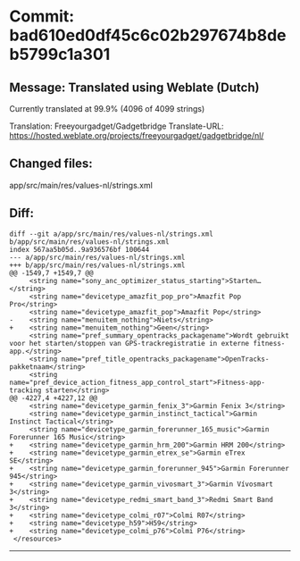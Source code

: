 # Commit: bad610ed0df45c6c02b297674b8deb5799c1a301
## Message: Translated using Weblate (Dutch)

Currently translated at 99.9% (4096 of 4099 strings)

Translation: Freeyourgadget/Gadgetbridge
Translate-URL: https://hosted.weblate.org/projects/freeyourgadget/gadgetbridge/nl/
## Changed files:
app/src/main/res/values-nl/strings.xml

## Diff:
```
diff --git a/app/src/main/res/values-nl/strings.xml b/app/src/main/res/values-nl/strings.xml
index 567aa5b05d..9a936576bf 100644
--- a/app/src/main/res/values-nl/strings.xml
+++ b/app/src/main/res/values-nl/strings.xml
@@ -1549,7 +1549,7 @@
     <string name="sony_anc_optimizer_status_starting">Starten…</string>
     <string name="devicetype_amazfit_pop_pro">Amazfit Pop Pro</string>
     <string name="devicetype_amazfit_pop">Amazfit Pop</string>
-    <string name="menuitem_nothing">Niets</string>
+    <string name="menuitem_nothing">Geen</string>
     <string name="pref_summary_opentracks_packagename">Wordt gebruikt voor het starten/stoppen van GPS-trackregistratie in externe fitness-app.</string>
     <string name="pref_title_opentracks_packagename">OpenTracks-pakketnaam</string>
     <string name="pref_device_action_fitness_app_control_start">Fitness-app-tracking starten</string>
@@ -4227,4 +4227,12 @@
     <string name="devicetype_garmin_fenix_3">Garmin Fenix 3</string>
     <string name="devicetype_garmin_instinct_tactical">Garmin Instinct Tactical</string>
     <string name="devicetype_garmin_forerunner_165_music">Garmin Forerunner 165 Music</string>
+    <string name="devicetype_garmin_hrm_200">Garmin HRM 200</string>
+    <string name="devicetype_garmin_etrex_se">Garmin eTrex SE</string>
+    <string name="devicetype_garmin_forerunner_945">Garmin Forerunner 945</string>
+    <string name="devicetype_garmin_vivosmart_3">Garmin Vívosmart 3</string>
+    <string name="devicetype_redmi_smart_band_3">Redmi Smart Band 3</string>
+    <string name="devicetype_colmi_r07">Colmi R07</string>
+    <string name="devicetype_h59">H59</string>
+    <string name="devicetype_colmi_p76">Colmi P76</string>
 </resources>
```
-----------------------------------
